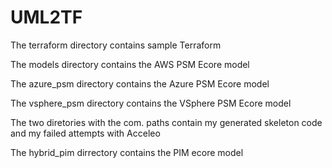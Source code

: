 # UML2TF
The terraform directory contains sample Terraform

The models directory contains the AWS PSM Ecore model

The azure_psm directory contains the Azure PSM Ecore model

The vsphere_psm directory  contains the VSphere PSM Ecore model

The two diretories with the com. paths contain my generated skeleton code and my failed attempts with  Acceleo

The hybrid_pim dirrectory  contains the PIM ecore model
